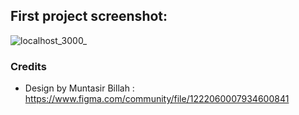 ## First project screenshot:
![localhost_3000_](https://github.com/user-attachments/assets/9c158362-b0b6-4eaa-8a77-11920d3928b6)

### Credits
- Design by Muntasir Billah : https://www.figma.com/community/file/1222060007934600841
